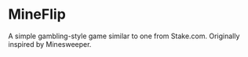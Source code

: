 # MineFlip
A simple gambling-style game similar to one from Stake.com. Originally inspired by Minesweeper.
